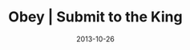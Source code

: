 ---
layout: message
category: message
series: "Kingdom Come"
title: "Obey | Submit to the King"
date: 2013-10-26
message_id: 828
---